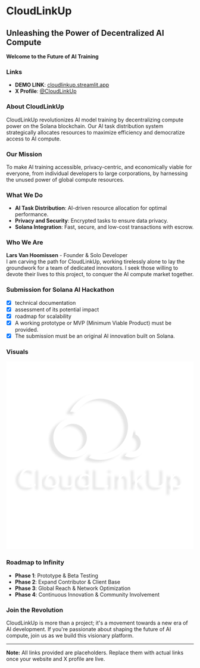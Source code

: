 # CloudLinkUp

## Unleashing the Power of Decentralized AI Compute

**Welcome to the Future of AI Training**

### Links
- **DEMO LINK**: [cloudlinkup.streamlit.app](https://cloudlinkup.streamlit.app)  
- **X Profile**: [@CloudLinkUp](https://twitter.com/CloudLinkUp)

### About CloudLinkUp
CloudLinkUp revolutionizes AI model training by decentralizing compute power on the Solana blockchain. Our AI task distribution system strategically allocates resources to maximize efficiency and democratize access to AI compute.

### Our Mission
To make AI training accessible, privacy-centric, and economically viable for everyone, from individual developers to large corporations, by harnessing the unused power of global compute resources.

### What We Do
- **AI Task Distribution**: AI-driven resource allocation for optimal performance.
- **Privacy and Security**: Encrypted tasks to ensure data privacy.
- **Solana Integration**: Fast, secure, and low-cost transactions with escrow.

### Who We Are
**Lars Van Hoomissen** - Founder & Solo Developer  
I am carving the path for CloudLinkUp, working tirelessly alone to lay the groundwork for a team of dedicated innovators. I seek those willing to devote their lives to this project, to conquer the AI compute market together.

### Submission for Solana AI Hackathon
- [x] technical documentation
- [x] assessment of its potential impact
- [x] roadmap for scalability
- [x] A working prototype or MVP (Minimum Viable Product) must be provided.
- [x] The submission must be an original AI innovation built on Solana.

### Visuals

![CloudLinkUp Logo](DEMO-SOURCECODE/logo.png)

### Roadmap to Infinity
- **Phase 1**: Prototype & Beta Testing
- **Phase 2**: Expand Contributor & Client Base
- **Phase 3**: Global Reach & Network Optimization
- **Phase 4**: Continuous Innovation & Community Involvement

### Join the Revolution
CloudLinkUp is more than a project; it's a movement towards a new era of AI development. If you're passionate about shaping the future of AI compute, join us as we build this visionary platform.

---

**Note:** All links provided are placeholders. Replace them with actual links once your website and X profile are live.
